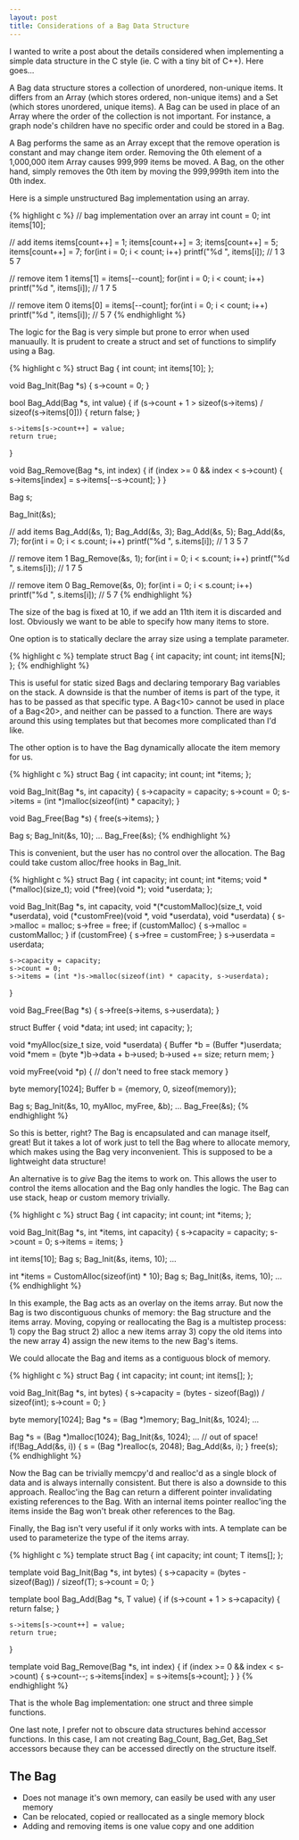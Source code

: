 ```yaml
---
layout: post
title: Considerations of a Bag Data Structure
---
```


I wanted to write a post about the details considered when implementing a simple data structure in the C style (ie. C with a tiny bit of C++).  Here goes...

A Bag data structure stores a collection of unordered, non-unique items.  It differs from an Array (which stores ordered, non-unique items) and a Set (which stores unordered, unique items).  A Bag can be used in place of an Array where the order of the collection is not important.  For instance, a graph node's children have no specific order and could be stored in a Bag.

A Bag performs the same as an Array except that the remove operation is constant and may change item order.  Removing the 0th element of a 1,000,000 item Array causes 999,999 items be moved.  A Bag, on the other hand, simply removes the 0th item by moving the 999,999th item into the 0th index.

Here is a simple unstructured Bag implementation using an array.

{% highlight c %}
// bag implementation over an array
int count = 0;
int items[10];

// add items
items[count++] = 1;
items[count++] = 3;
items[count++] = 5;
items[count++] = 7;
for(int i = 0; i < count; i++)
    printf("%d ", items[i]);
// 1 3 5 7

// remove item 1
items[1] = items[--count];
for(int i = 0; i < count; i++)
    printf("%d ", items[i]);
// 1 7 5

// remove item 0
items[0] = items[--count];
for(int i = 0; i < count; i++)
    printf("%d ", items[i]);
// 5 7
{% endhighlight %}

The logic for the Bag is very simple but prone to error when used manuaully.  It is prudent to create a struct and set of functions to simplify using a Bag.

{% highlight c %}
struct Bag {
    int count;
    int items[10];
};

void Bag_Init(Bag *s)
{
    s->count = 0;
}

bool Bag_Add(Bag *s, int value)
{
    if (s->count + 1 > sizeof(s->items) / sizeof(s->items[0])) {
        return false;
    }

    s->items[s->count++] = value;
    return true;
}

void Bag_Remove(Bag *s, int index)
{
    if (index >= 0 && index < s->count) {
        s->items[index] = s->items[--s->count];
    }
}


Bag s;

Bag_Init(&s);

// add items
Bag_Add(&s, 1);
Bag_Add(&s, 3);
Bag_Add(&s, 5);
Bag_Add(&s, 7);
for(int i = 0; i < s.count; i++)
    printf("%d ", s.items[i]);
// 1 3 5 7

// remove item 1
Bag_Remove(&s, 1);
for(int i = 0; i < s.count; i++)
    printf("%d ", s.items[i]);
// 1 7 5

// remove item 0
Bag_Remove(&s, 0);
for(int i = 0; i < s.count; i++)
    printf("%d ", s.items[i]);
// 5 7
{% endhighlight %}

The size of the bag is fixed at 10, if we add an 11th item it is discarded and lost.  Obviously we want to be able to specify how many items to store.

One option is to statically declare the array size using a template parameter.

{% highlight c %}
template<int N>
struct Bag {
    int capacity;
    int count;
    int items[N];
};
{% endhighlight %}

This is useful for static sized Bags and declaring temporary Bag variables on the stack.  A downside is that the number of items is part of the type, it has to be passed as that specific type.  A Bag<10> cannot be used in place of a Bag<20>, and neither can be passed to a function.  There are ways around this using templates but that becomes more complicated than I'd like.

The other option is to have the Bag dynamically allocate the item memory for us.

{% highlight c %}
struct Bag {
    int capacity;
    int count;
    int *items;
};

void Bag_Init(Bag *s, int capacity)
{
    s->capacity = capacity;
    s->count = 0;
    s->items = (int *)malloc(sizeof(int) * capacity);
}

void Bag_Free(Bag *s)
{
    free(s->items);
}

Bag s;
Bag_Init(&s, 10);
...
Bag_Free(&s);
{% endhighlight %}

This is convenient, but the user has no control over the allocation.  The Bag could take custom alloc/free hooks in Bag_Init.

{% highlight c %}
struct Bag {
    int capacity;
    int count;
    int *items;
    void *(*malloc)(size_t);
    void (*free)(void *);
    void *userdata;
};


void Bag_Init(Bag *s, int capacity, void *(*customMalloc)(size_t, void *userdata), void (*customFree)(void *, void *userdata), void *userdata)
{
    s->malloc = malloc;
    s->free = free;
    if (customMalloc) {
        s->malloc = customMalloc;
    }
    if (customFree) {
        s->free = customFree;
    }
    s->userdata = userdata;

    s->capacity = capacity;
    s->count = 0;
    s->items = (int *)s->malloc(sizeof(int) * capacity, s->userdata);
}

void Bag_Free(Bag *s)
{
    s->free(s->items, s->userdata);
}


struct Buffer {
    void *data;
    int used;
    int capacity;
};

void *myAlloc(size_t size, void *userdata)
{
    Buffer *b = (Buffer *)userdata;
    void *mem = (byte *)b->data + b->used;
    b->used += size;
    return mem;
}

void myFree(void *p)
{
    // don't need to free stack memory
}

byte memory[1024];
Buffer b = {memory, 0, sizeof(memory)};

Bag s;
Bag_Init(&s, 10, myAlloc, myFree, &b);
...
Bag_Free(&s);
{% endhighlight %}

So this is better, right?  The Bag is encapsulated and can manage itself, great!  But it takes a lot of work just to tell the Bag where to allocate memory, which makes using the Bag very inconvenient.  This is supposed to be a lightweight data structure!

An alternative is to _give_ Bag the items to work on.  This allows the user to control the items allocation and the Bag only handles the logic.  The Bag can use stack, heap or custom memory trivially.

{% highlight c %}
struct Bag {
    int capacity;
    int count;
    int *items;
};

void Bag_Init(Bag *s, int *items, int capacity)
{
    s->capacity = capacity;
    s->count = 0;
    s->items = items;
}

int items[10];
Bag s;
Bag_Init(&s, items, 10);
...

int *items = CustomAlloc(sizeof(int) * 10);
Bag s;
Bag_Init(&s, items, 10);
...
{% endhighlight %}

In this example, the Bag acts as an overlay on the items array.  But now the Bag is two discontiguous chunks of memory: the Bag structure and the items array.  Moving, copying or reallocating the Bag is a multistep process: 1) copy the Bag struct  2) alloc a new items array  3) copy the old items into the new array  4) assign the new items to the new Bag's items.

We could allocate the Bag and items as a contiguous block of memory.

{% highlight c %}
struct Bag {
    int capacity;
    int count;
    int items[];
};

void Bag_Init(Bag *s, int bytes)
{
    s->capacity = (bytes - sizeof(Bag)) / sizeof(int);
    s->count = 0;
}

byte memory[1024];
Bag *s = (Bag *)memory;
Bag_Init(&s, 1024);
...

Bag *s = (Bag *)malloc(1024);
Bag_Init(&s, 1024);
...
// out of space!
if(!Bag_Add(&s, i)) {
    s = (Bag *)realloc(s, 2048);
    Bag_Add(&s, i);
}
free(s);
{% endhighlight %}

Now the Bag can be trivially memcpy'd and realloc'd as a single block of data and is always internally consistent.  But there is also a downside to this approach.  Realloc'ing the Bag can return a different pointer invalidating existing references to the Bag.  With an internal items pointer realloc'ing the items inside the Bag won't break other references to the Bag.

Finally, the Bag isn't very useful if it only works with ints.  A template can be used to parameterize the type of the items array.

{% highlight c %}
template<typename T>
struct Bag {
    int capacity;
    int count;
    T items[];
};

template<typename T>
void Bag_Init(Bag<T> *s, int bytes)
{
    s->capacity = (bytes - sizeof(Bag<T>)) / sizeof(T);
    s->count = 0;
}

template<typename T>
bool Bag_Add(Bag<T> *s, T value)
{
    if (s->count + 1 > s->capacity) {
        return false;
    }

    s->items[s->count++] = value;
    return true;
}

template<typename T>
void Bag_Remove(Bag<T> *s, int index)
{
    if (index >= 0 && index < s->count) {
        s->count--;
        s->items[index] = s->items[s->count];
    }
}
{% endhighlight %}

That is the whole Bag implementation: one struct and three simple functions.

One last note, I prefer not to obscure data structures behind accessor functions.  In this case, I am not creating Bag_Count, Bag_Get, Bag_Set accessors because they can be accessed directly on the structure itself.

The Bag 
-------
- Does not manage it's own memory, can easily be used with any user memory
- Can be relocated, copied or reallocated as a single memory block
- Adding and removing items is one value copy and one addition

